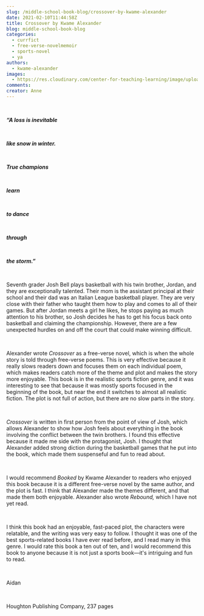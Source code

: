 ```yaml
---
slug: /middle-school-book-blog/crossover-by-kwame-alexander
date: 2021-02-10T11:44:58Z
title: Crossover by Kwame Alexander
blog: middle-school-book-blog
categories:
  - currfict
  - free-verse-novelmemoir
  - sports-novel
  - ya
authors:
  - kwame-alexander
images:
  - https://res.cloudinary.com/center-for-teaching-learning/image/upload/v1659700654/Crossover-Aidan.jpg.jpg
comments:
creator: Anne
---
```


<div class="wp-block-group"><div class="wp-block-group__inner-container"><!-- wp:group -->
<div class="wp-block-group"><div class="wp-block-group__inner-container"><!-- wp:image {"align":"left","id":2023,"width":150,"height":225,"sizeSlug":"large"} -->
<div class="wp-block-image"><figure class="alignleft size-large is-resized"/></div>
<!-- /wp:image --><br /><!-- wp:paragraph -->
<p><strong><em>“A loss is inevitable</em></strong></p>
<!-- /wp:paragraph --><br /><!-- wp:paragraph -->
<p><strong><em>like snow in winter.</em></strong></p>
<!-- /wp:paragraph --><br /><!-- wp:paragraph -->
<p><strong><em>True champions</em></strong></p>
<!-- /wp:paragraph --><br /><!-- wp:paragraph -->
<p><strong><em>learn </em></strong></p>
<!-- /wp:paragraph --><br /><!-- wp:paragraph -->
<p><strong><em>to dance</em></strong></p>
<!-- /wp:paragraph --><br /><!-- wp:paragraph -->
<p><strong><em>through </em></strong></p>
<!-- /wp:paragraph --><br /><!-- wp:paragraph -->
<p><strong><em>the storm.”</em></strong></p>
<!-- /wp:paragraph --></div></div>
<!-- /wp:group --></div></div>
<!-- /wp:group --><br /><!-- wp:paragraph -->
<p>Seventh grader Josh Bell plays basketball with his twin brother, Jordan, and they are exceptionally talented. Their mom is the assistant principal at their school and their dad was an Italian League basketball player. They are very close with their father who taught them how to play and comes to all of their games. But after Jordan meets a girl he likes, he stops paying as much attention to his brother, so Josh decides he has to get his focus back onto basketball and claiming the championship. However, there are a few unexpected hurdles on and off the court that could make winning difficult.</p>
<!-- /wp:paragraph --><br /><!-- wp:paragraph -->
<p>Alexander wrote <em>Crossover</em> as a free-verse novel, which is when the whole story is told through free-verse poems. This is very effective because it really slows readers down and focuses them on each individual poem, which makes readers catch more of the theme and plot and makes the story more enjoyable. This book is in the realistic sports fiction genre, and it was interesting to see that because it was mostly sports focused in the beginning of the book, but near the end it switches to almost all realistic fiction. The plot is not full of action, but there are no slow parts in the story.</p>
<!-- /wp:paragraph --><br /><!-- wp:paragraph -->
<p><em>Crossover</em> is written in first person from the point of view of Josh, which allows Alexander to show how Josh feels about everything in the book involving the conflict between the twin brothers. I found this effective because it made me side with the protagonist, Josh. I thought that Alexander added strong diction during the basketball games that he put into the book, which made them suspenseful and fun to read about. </p>
<!-- /wp:paragraph --><br /><!-- wp:paragraph -->
<p>I would recommend <em>Booked</em> by Kwame Alexander to readers who enjoyed this book because it is a different free-verse novel by the same author, and the plot is fast. I think that Alexander made the themes different, and that made them both enjoyable. Alexander also wrote <em>Rebound, </em>which I have not yet read.</p>
<!-- /wp:paragraph --><br /><!-- wp:paragraph -->
<p>I think this book had an enjoyable, fast-paced plot, the characters were relatable, and the writing was very easy to follow. I thought it was one of the best sports-related books I have ever read before, and I read many in this genre. I would rate this book a ten out of ten, and I would recommend this book to anyone because it is not just a sports book—it's intriguing and fun to read.                                                </p>
<!-- /wp:paragraph --><br /><!-- wp:paragraph -->
<p>Aidan</p>
<!-- /wp:paragraph --><br /><!-- wp:paragraph -->
<p>Houghton Publishing Company, 237 pages</p>
<!-- /wp:paragraph -->
